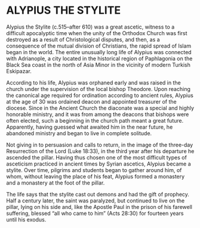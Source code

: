 # ALYPIUS THE STYLITE

Alypius the Stylite (c.515–after 610) was a great ascetic, witness to a difficult apocalyptic time when the unity of the Orthodox Church was first destroyed as a result of Christological disputes, and then, as a consequence of the mutual division of Christians, the rapid spread of Islam began in the world. The entire unusually long life of Alypius was connected with Adrianople, a city located in the historical region of Paphlagonia on the Black Sea coast in the north of Asia Minor in the vicinity of modern Turkish Eskipazar.

According to his life, Alypius was orphaned early and was raised in the church under the supervision of the local bishop Theodore. Upon reaching the canonical age required for ordination according to ancient rules, Alypius at the age of 30 was ordained deacon and appointed treasurer of the diocese. Since in the Ancient Church the diaconate was a special and highly honorable ministry, and it was from among the deacons that bishops were often elected, such a beginning in the church path meant a great future. Apparently, having guessed what awaited him in the near future, he abandoned ministry and began to live in complete solitude.

Not giving in to persuasion and calls to return, in the image of the three-day Resurrection of the Lord (Luke 18:33), in the third year after his departure he ascended the pillar. Having thus chosen one of the most difficult types of asceticism practiced in ancient times by Syrian ascetics, Alypius became a stylite. Over time, pilgrims and students began to gather around him, of whom, without leaving the place of his feat, Alypius formed a monastery and a monastery at the foot of the pillar.

The life says that the stylite cast out demons and had the gift of prophecy. Half a century later, the saint was paralyzed, but continued to live on the pillar, lying on his side and, like the Apostle Paul in the prison of his farewell suffering, blessed “all who came to him” (Acts 28:30) for fourteen years until his exodus.

